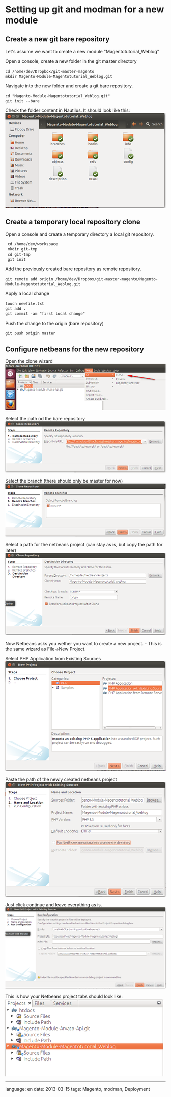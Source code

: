 # Setting up git and modman for a new module
## Create a new git bare repository

Let's assume we want to create a new module "Magentotutorial_Weblog"

Open a console, create a new folder in the git master directory

<!-- language: lang-bash -->
	
	cd /home/dev/Dropbox/git-master-magento
	mkdir Magento-Module-Magentotutorial_Weblog.git

Navigate into the new folder and create a git bare repository.

<!-- language: lang-bash -->

	cd "Magento-Module-Magentotutorial_Weblog.git"
    git init --bare

Check the folder content in Nautilus. It should look like this:
![Screenshot of new bare repository](files/new-git-bare-repo.png)

## Create a temporary local repository clone

Open a console and create a temporary directory a local git repository.

<!-- language: lang-bash -->

	 cd /home/dev/workspace
	 mkdir git-tmp
	 cd git-tmp
	 git init

Add the previously created bare repository as remote repository.

<!-- language: lang-bash -->

	git remote add origin /home/dev/Dropbox/git-master-magento/Magento-Module-Magentotutorial_Weblog.git

Apply a local change

<!-- language: lang-bash -->

	touch newfile.txt
	git add .
	git commit -am "first local change"

Push the change to the origin (bare repository)
	
<!-- language: lang-bash -->

	git push origin master

## Configure netbeans for the new repository


Open the clone wizard
![Screenshot open the git clone wizard](files/netbeans-clone-repo1.png)

Select the path od the bare repository
![Screenshot open the git clone wizard](files/netbeans-clone-repo2.png)

Select the branch (there should only be master for now)
![Screenshot open the git clone wizard](files/netbeans-clone-repo3.png)

Select a path for the netbeans project (can stay as is, but copy the path for later)
![Screenshot open the git clone wizard](files/netbeans-clone-repo4.png)

Now Netbeans asks you wether you want to create a new project. - This is the same wizard as File->New Project.

Select PHP Application from Existing Sources
![Screenshot open the git clone wizard](files/netbeans-create-project1.png)

Paste the path of the newly created netbeans project
![Screenshot open the git clone wizard](files/netbeans-create-project2.png)

Just click continue and leave everything as is.
![Screenshot open the git clone wizard](files/netbeans-create-project3.png)

This is how your Netbeans project tabs should look like:
![Screenshot open the git clone wizard](files/netbeans-create-project4.png)

---

language: en
date: 2013-03-15
tags: Magento, modman, Deployment